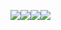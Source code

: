 <img src="https://i.pinimg.com/236x/d0/32/0e/d0320e7650ca9a2c499a318e1496c826.jpg"><img src="https://i.pinimg.com/236x/d0/32/0e/d0320e7650ca9a2c499a318e1496c826.jpg"><img src="https://i.pinimg.com/236x/d0/32/0e/d0320e7650ca9a2c499a318e1496c826.jpg"><img src="https://i.pinimg.com/236x/d0/32/0e/d0320e7650ca9a2c499a318e1496c826.jpg">
